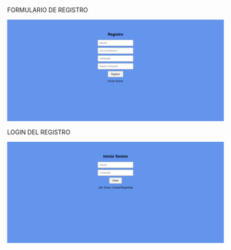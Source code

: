 FORMULARIO DE REGISTRO 

![Formulario de Registro](https://raw.githubusercontent.com/lucasdanielgonzalez/Login-form/master/Registro.png)

LOGIN DEL REGISTRO

![Formulario de Login](https://raw.githubusercontent.com/lucasdanielgonzalez/Login-form/master/login.png)

